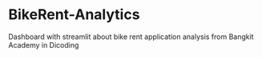# BikeRent-Analytics
Dashboard with streamlit about bike rent application analysis from Bangkit Academy in Dicoding
